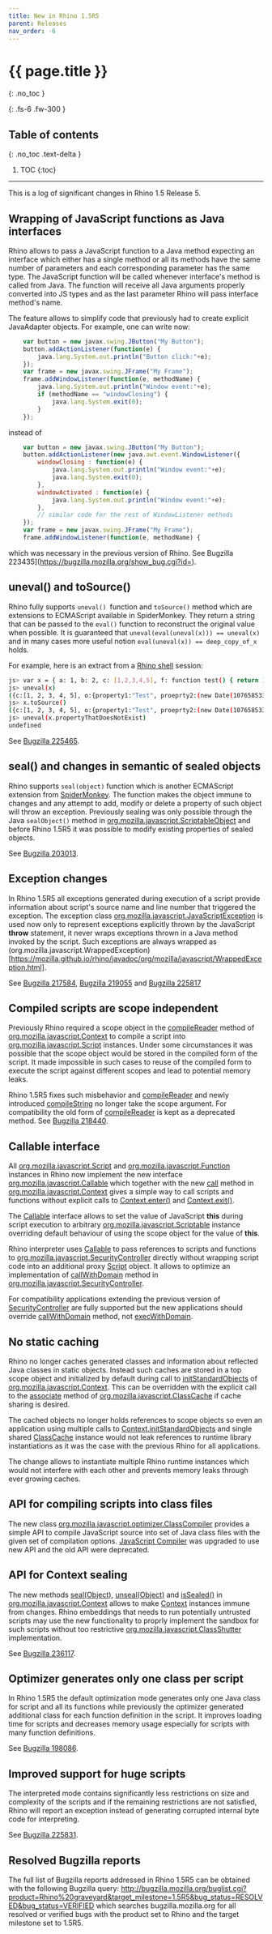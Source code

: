 ```yaml
---
title: New in Rhino 1.5R5
parent: Releases
nav_order: -6
---
```


# {{ page.title }}
{: .no_toc }

{: .fs-6 .fw-300 }

## Table of contents
{: .no_toc .text-delta }

1. TOC
{:toc}

---
This is a log of significant changes in Rhino 1.5 Release 5.

## Wrapping of JavaScript functions as Java interfaces
Rhino allows to pass a JavaScript function to a Java method expecting an interface which either has a single method or all its methods have the same number of parameters and each corresponding parameter has the same type. The JavaScript function will be called whenever interface's method is called from Java. The function will receive all Java arguments properly converted into JS types and as the last parameter Rhino will pass interface method's name.

The feature allows to simplify code that previously had to create explicit JavaAdapter objects. For example, one can write now:

```js
    var button = new javax.swing.JButton("My Button");
    button.addActionListener(function(e) {
        java.lang.System.out.println("Button click:"+e);
    }); 
    var frame = new javax.swing.JFrame("My Frame");
    frame.addWindowListener(function(e, methodName) {
        java.lang.System.out.println("Window event:"+e);
        if (methodName == "windowClosing") {     
            java.lang.System.exit(0);
        }
    });
``` 
instead of
```js
    var button = new javax.swing.JButton("My Button");
    button.addActionListener(new java.awt.event.WindowListener({
        windowClosing : function(e) {
            java.lang.System.out.println("Window event:"+e);
            java.lang.System.exit(0);
        },
        windowActivated : function(e) {
            java.lang.System.out.println("Window event:"+e);
        },
        // similar code for the rest of WindowListener methods
    });
    var frame = new javax.swing.JFrame("My Frame");
    frame.addWindowListener(function(e, methodName) {
```
which was necessary in the previous version of Rhino. See Bugzilla 223435](https://bugzilla.mozilla.org/show_bug.cgi?id=).

## uneval() and toSource()
Rhino fully supports `uneval() `function and `toSource()` method which are extensions to ECMAScript available in SpiderMonkey. They return a string that can be passed to the `eval()` function to reconstruct the original value when possible. It is guaranteed that `uneval(eval(uneval(x))) == uneval(x)` and in many cases more useful notion `eval(uneval(x)) == deep_copy_of_x` holds.

For example, here is an extract from a [Rhino shell](../../_tools/shell.md) session:

```sh
js> var x = { a: 1, b: 2, c: [1,2,3,4,5], f: function test() { return 1; }, o: { property1: "Test", proeprty2: new Date()}}
js> uneval(x)
({c:[1, 2, 3, 4, 5], o:{property1:"Test", proeprty2:(new Date(1076585338601))}, f:(function test() {return 1;}), a:1, b:2})
js> x.toSource()
({c:[1, 2, 3, 4, 5], o:{property1:"Test", proeprty2:(new Date(1076585338601))}, f:(function test() {return 1;}), a:1, b:2})
js> uneval(x.propertyThatDoesNotExist)
undefined
```
See [Bugzilla 225465](https://bugzilla.mozilla.org/show_bug.cgi?id=225465).

## seal() and changes in semantic of sealed objects
Rhino supports `seal(object)` function which is another ECMAScript extension from [SpiderMonkey](https://spidermonkey.dev/). The function makes the object immune to changes and any attempt to add, modify or delete a property of such object will throw an exception. Previously sealing was only possible through the Java `sealObject()` method in [org.mozilla.javascript.ScriptableObject](https://mozilla.github.io/rhino/javadoc/org/mozilla/javascript/ScriptableObject.html) and before Rhino 1.5R5 it was possible to modify existing properties of sealed objects.

See [Bugzilla 203013](https://bugzilla.mozilla.org/show_bug.cgi?id=203013).

## Exception changes
In Rhino 1.5R5 all exceptions generated during execution of a script provide information about script's source name and line number that triggered the exception. The exception class [org.mozilla.javascript.JavaScriptException](https://mozilla.github.io/rhino/javadoc/org/mozilla/javascript/JavaScriptException.html) is used now only to represent exceptions explicitly thrown by the JavaScript **throw** statement, it never wraps exceptions thrown in a Java method invoked by the script. Such exceptions are always wrapped as (org.mozilla.javascript.WrappedException)[https://mozilla.github.io/rhino/javadoc/org/mozilla/javascript/WrappedException.html].

See [Bugzilla 217584](https://bugzilla.mozilla.org/show_bug.cgi?id=217584), [Bugzilla 219055](https://bugzilla.mozilla.org/show_bug.cgi?id=219055) and [Bugzilla 225817](https://bugzilla.mozilla.org/show_bug.cgi?id=225817)

## Compiled scripts are scope independent
Previously Rhino required a scope object in the [compileReader](https://mozilla.github.io/rhino/javadoc/org/mozilla/javascript/Context.html#compileReader-org.mozilla.javascript.Scriptable-java.io.Reader-java.lang.String-int-java.lang.Object-) method of [org.mozilla.javascript.Context](https://mozilla.github.io/rhino/javadoc/org/mozilla/javascript/Context.html) to compile a script into [org.mozilla.javascript.Script](https://mozilla.github.io/rhino/javadoc/org/mozilla/javascript/Script.html) instances. Under some circumstances it was possible that the scope object would be stored in the compiled form of the script. It made impossible in such cases to reuse of the compiled form to execute the script against different scopes and lead to potential memory leaks.

Rhino 1.5R5 fixes such misbehavior and [compileReader](https://mozilla.github.io/rhino/javadoc/org/mozilla/javascript/Context.html#compileReader-java.io.Reader-java.lang.String-int-java.lang.Object-) and newly introduced [compileString](https://mozilla.github.io/rhino/javadoc/org/mozilla/javascript/Context.html#compileString-java.lang.String-java.lang.String-int-java.lang.Object-) no longer take the scope argument. For compatibility the old form of [compileReader](https://mozilla.github.io/rhino/javadoc/org/mozilla/javascript/Context.html#compileReader-org.mozilla.javascript.Scriptable-java.io.Reader-java.lang.String-int-java.lang.Object-) is kept as a deprecated method.
See [Bugzilla 218440](https://bugzilla.mozilla.org/show_bug.cgi?id=218440).

## Callable interface
All [org.mozilla.javascript.Script](https://mozilla.github.io/rhino/javadoc/org/mozilla/javascript/Script.html) and [org.mozilla.javascript.Function](https://mozilla.github.io/rhino/javadoc/org/mozilla/javascript/Function.html) instances in Rhino now implement the new interface [org.mozilla.javascript.Callable](https://mozilla.github.io/rhino/javadoc/org/mozilla/javascript/Callable.html) which together with the new [call](https://mozilla.github.io/rhino/javadoc/org/mozilla/javascript/Callable.html#call-org.mozilla.javascript.Context-org.mozilla.javascript.Scriptable-org.mozilla.javascript.Scriptable-java.lang.Object:A-) method in [org.mozilla.javascript.Context](https://mozilla.github.io/rhino/javadoc/org/mozilla/javascript/Context.html) gives a simple way to call scripts and functions without explicit calls to [Context.enter()](https://mozilla.github.io/rhino/javadoc/org/mozilla/javascript/Context.html#enter--) and [Context.exit()](https://mozilla.github.io/rhino/javadoc/org/mozilla/javascript/Context.html#exit--).

The [Callable](https://mozilla.github.io/rhino/javadoc/org/mozilla/javascript/Callable.html) interface allows to set the value of JavaScript **this** during script execution to arbitrary [org.mozilla.javascript.Scriptable](https://mozilla.github.io/rhino/javadoc/org/mozilla/javascript/Scriptable.html) instance overriding default behaviour of using the scope object for the value of **this**.

Rhino interpreter uses [Callable](https://mozilla.github.io/rhino/javadoc/org/mozilla/javascript/Callable.html) to pass references to scripts and functions to [org.mozilla.javascript.SecurityController](https://mozilla.github.io/rhino/javadoc/org/mozilla/javascript/SecurityController.html) directly without wrapping script code into an additional proxy [Script](https://mozilla.github.io/rhino/javadoc/org/mozilla/javascript/Script.html) object. It allows to optimize an implementation of [callWithDomain](https://mozilla.github.io/rhino/javadoc/org/mozilla/javascript/SecurityController.html#callWithDomain-java.lang.Object-org.mozilla.javascript.Context-org.mozilla.javascript.Callable-org.mozilla.javascript.Scriptable-org.mozilla.javascript.Scriptable-java.lang.Object:A-) method in [org.mozilla.javascript.SecurityController](https://mozilla.github.io/rhino/javadoc/org/mozilla/javascript/SecurityController.html).

For compatibility applications extending the previous version of [SecurityController](https://mozilla.github.io/rhino/javadoc/org/mozilla/javascript/SecurityController.html) are fully supported but the new applications should override [callWithDomain](https://mozilla.github.io/rhino/javadoc/org/mozilla/javascript/SecurityController.html#callWithDomain-java.lang.Object-org.mozilla.javascript.Context-org.mozilla.javascript.Callable-org.mozilla.javascript.Scriptable-org.mozilla.javascript.Scriptable-java.lang.Object:A-) method, not [execWithDomain](https://mozilla.github.io/rhino/javadoc/org/mozilla/javascript/SecurityController.html#execWithDomain-org.mozilla.javascript.Context-org.mozilla.javascript.Scriptable-org.mozilla.javascript.Script-java.lang.Object-).

## No static caching
Rhino no longer caches generated classes and information about reflected Java classes in static objects. Instead such caches are stored in a top scope object and initialized by default during call to [initStandardObjects](https://mozilla.github.io/rhino/javadoc/org/mozilla/javascript/Context.html#initStandardObjects--) of [org.mozilla.javascript.Context](https://mozilla.github.io/rhino/javadoc/org/mozilla/javascript/Context.html). This can be overridden with the explicit call to the [associate](https://mozilla.github.io/rhino/javadoc/org/mozilla/javascript/ClassCache.html#associate-org.mozilla.javascript.ScriptableObject-) method of [org.mozilla.javascript.ClassCache](https://mozilla.github.io/rhino/javadoc/org/mozilla/javascript/ClassCache.html) if cache sharing is desired.

The cached objects no longer holds references to scope objects so even an application using multiple calls to [Context.initStandardObjects](https://mozilla.github.io/rhino/javadoc/org/mozilla/javascript/Context.html#initStandardObjects--) and single shared [ClassCache](https://mozilla.github.io/rhino/javadoc/org/mozilla/javascript/ClassCache.html) instance would not leak references to runtime library instantiations as it was the case with the previous Rhino for all applications.

The change allows to instantiate multiple Rhino runtime instances which would not interfere with each other and prevents memory leaks through ever growing caches.

## API for compiling scripts into class files
The new class [org.mozilla.javascript.optimizer.ClassCompiler](https://mozilla.github.io/rhino/javadoc/org/mozilla/javascript/optimizer/ClassCompiler.html) provides a simple API to compile JavaScript source into set of Java class files with the given set of compilation options. [JavaScript Compiler](../../_tools/javascript_compiler.md) was upgraded to use new API and the old API were deprecated.

## API for Context sealing
The new methods [seal(Object)](https://mozilla.github.io/rhino/javadoc/org/mozilla/javascript/Context.html#seal-java.lang.Object-), [unseal(Object)](https://mozilla.github.io/rhino/javadoc/org/mozilla/javascript/Context.html#unseal-java.lang.Object-) and [isSealed()](https://mozilla.github.io/rhino/javadoc/org/mozilla/javascript/Context.html#isSealed-) in [org.mozilla.javascript.Context](https://mozilla.github.io/rhino/javadoc/org/mozilla/javascript/Context.html) allows to make [Context](https://mozilla.github.io/rhino/javadoc/org/mozilla/javascript/Context.html) instances immune from changes. Rhino embeddings that needs to run potentially untrusted scripts may use the new functionality to proprly implement the sandbox for such scripts without too restrictive [org.mozilla.javascript.ClassShutter](https://mozilla.github.io/rhino/javadoc/org/mozilla/javascript/ClassShutter.html) implementation.

See [Bugzilla 236117](https://bugzilla.mozilla.org/show_bug.cgi?id=236117).

## Optimizer generates only one class per script
In Rhino 1.5R5 the default optimization mode generates only one Java class for script and all its functions while previously the optimizer generated additional class for each function definition in the script. It improves loading time for scripts and decreases memory usage especially for scripts with many function definitions.

See [Bugzilla 198086](https://bugzilla.mozilla.org/show_bug.cgi?id=198086).

## Improved support for huge scripts
The interpreted mode contains significantly less restrictions on size and complexity of the scripts and if the remaining restrictions are not satisfied, Rhino will report an exception instead of generating corrupted internal byte code for interpreting.

See [Bugzilla 225831](https://bugzilla.mozilla.org/show_bug.cgi?id=225831).

## Resolved Bugzilla reports
The full list of Bugzilla reports addressed in Rhino 1.5R5 can be obtained with the following Bugzilla query:
http://bugzilla.mozilla.org/buglist.cgi?product=Rhino%20graveyard&target_milestone=1.5R5&bug_status=RESOLVED&bug_status=VERIFIED
which searches bugzilla.mozilla.org for all resolved or verified bugs with the product set to Rhino and the target milestone set to 1.5R5.